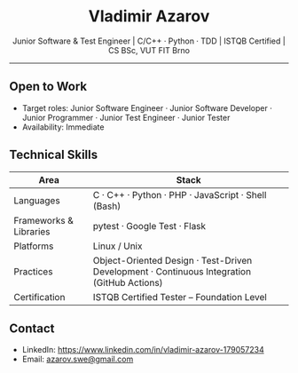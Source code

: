 <!-- GitHub Profile README – Vladimir Azarov -->

<h1 align="center">Vladimir Azarov</h1>

<p align="center">
Junior Software & Test Engineer | C/C++ · Python · TDD | ISTQB Certified | CS BSc, VUT FIT Brno
</p>

---

## Open to Work
- Target roles: Junior Software Engineer · Junior Software Developer · Junior Programmer · Junior Test Engineer · Junior Tester  
- Availability: Immediate  

## Technical Skills
| Area | Stack |
| --- | --- |
| Languages | C · C++ · Python · PHP · JavaScript · Shell (Bash) |
| Frameworks & Libraries | pytest · Google Test · Flask |
| Platforms | Linux / Unix |
| Practices | Object-Oriented Design · Test-Driven Development · Continuous Integration (GitHub Actions) |
| Certification | ISTQB Certified Tester – Foundation Level |

## Contact
- LinkedIn: https://www.linkedin.com/in/vladimir-azarov-179057234  
- Email: azarov.swe@gmail.com


